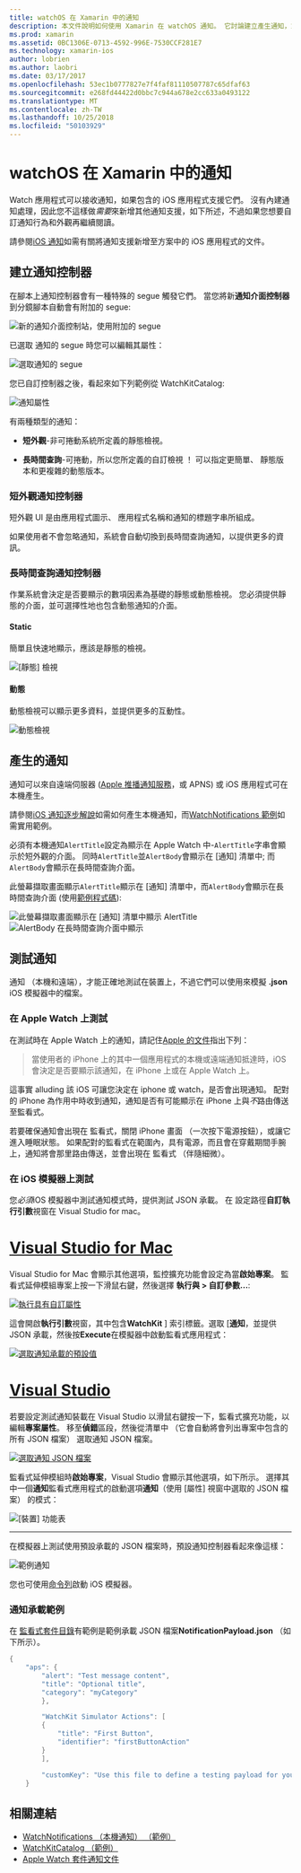 ```yaml
---
title: watchOS 在 Xamarin 中的通知
description: 本文件說明如何使用 Xamarin 在 watchOS 通知。 它討論建立產生通知，或測試通知的通知控制站。
ms.prod: xamarin
ms.assetid: 0BC1306E-0713-4592-996E-7530CCF281E7
ms.technology: xamarin-ios
author: lobrien
ms.author: laobri
ms.date: 03/17/2017
ms.openlocfilehash: 53ec1b0777827e7f4faf81110507787c65dfaf63
ms.sourcegitcommit: e268fd44422d0bbc7c944a678e2cc633a0493122
ms.translationtype: MT
ms.contentlocale: zh-TW
ms.lasthandoff: 10/25/2018
ms.locfileid: "50103929"
---
```

# <a name="watchos-notifications-in-xamarin"></a>watchOS 在 Xamarin 中的通知

Watch 應用程式可以接收通知，如果包含的 iOS 應用程式支援它們。 沒有內建通知處理，因此您不這樣做*需要*來新增其他通知支援，如下所述，不過如果您想要自訂通知行為和外觀再繼續閱讀。

請參閱[iOS 通知](~/ios/platform/user-notifications/deprecated/index.md)如需有關將通知支援新增至方案中的 iOS 應用程式的文件。

## <a name="creating-notification-controllers"></a>建立通知控制器

在腳本上通知控制器會有一種特殊的 segue 觸發它們。 當您將新**通知介面控制器**到分鏡腳本自動會有附加的 segue:

![](notifications-images/notification-storyboard1.png "新的通知介面控制站，使用附加的 segue")

已選取 通知的 segue 時您可以編輯其屬性：

![](notifications-images/notification-storyboard2.png "選取通知的 segue")

您已自訂控制器之後，看起來如下列範例從 WatchKitCatalog:

![](notifications-images/notifications-segue.png "通知屬性")


有兩種類型的通知：

- **短外觀**-非可捲動系統所定義的靜態檢視。

- **長時間查詢**-可捲動，所以您所定義的自訂檢視 ！ 可以指定更簡單、 靜態版本和更複雜的動態版本。

### <a name="short-look-notification-controller"></a>短外觀通知控制器

短外觀 UI 是由應用程式圖示、 應用程式名稱和通知的標題字串所組成。

如果使用者不會忽略通知，系統會自動切換到長時間查詢通知，以提供更多的資訊。


### <a name="long-look-notification-controller"></a>長時間查詢通知控制器

作業系統會決定是否要顯示的數項因素為基礎的靜態或動態檢視。 您必須提供靜態的介面，並可選擇性地也包含動態通知的介面。

#### <a name="static"></a>Static

簡單且快速地顯示，應該是靜態的檢視。

![](notifications-images/notification-static.png "[靜態] 檢視")

#### <a name="dynamic"></a>動態

動態檢視可以顯示更多資料，並提供更多的互動性。

![](notifications-images/notification-dynamic.png "動態檢視")


## <a name="generating-notifications"></a>產生的通知

通知可以來自遠端伺服器 ([Apple 推播通知服務](https://developer.apple.com/library/ios/documentation/NetworkingInternet/Conceptual/RemoteNotificationsPG/Chapters/ApplePushService.html)，或 APNS) 或 iOS 應用程式可在本機產生。

請參閱[iOS 通知逐步解說](~/ios/platform/user-notifications/deprecated/local-notifications-in-ios-walkthrough.md)如需如何產生本機通知，而[WatchNotifications 範例](https://developer.xamarin.com/samples/monotouch/WatchKit/WatchNotifications/)如需實用範例。

必須有本機通知`AlertTitle`設定為顯示在 Apple Watch 中-`AlertTitle`字串會顯示於短外觀的介面。 同時`AlertTitle`並`AlertBody`會顯示在 [通知] 清單中; 而`AlertBody`會顯示在長時間查詢介面。

此螢幕擷取畫面顯示`AlertTitle`顯示在 [通知] 清單中，而`AlertBody`會顯示在長時間查詢介面 (使用[範例程式碼](https://developer.xamarin.com/samples/monotouch/WatchKit/WatchNotifications/)):

![](notifications-images/watch-notificationslist-sml.png "此螢幕擷取畫面顯示在 [通知] 清單中顯示 AlertTitle") ![](notifications-images/watch-notificationcontroller-sml.png "AlertBody 在長時間查詢介面中顯示")

## <a name="testing-notifications"></a>測試通知

通知 （本機和遠端），才能正確地測試在裝置上，不過它們可以使用來模擬 **.json** iOS 模擬器中的檔案。

### <a name="testing-on-apple-watch"></a>在 Apple Watch 上測試

在測試時在 Apple Watch 上的通知，請記住[Apple 的文件](https://developer.apple.com/library/ios/documentation/General/Conceptual/WatchKitProgrammingGuide/BasicSupport.html)指出下列：

> 當使用者的 iPhone 上的其中一個應用程式的本機或遠端通知抵達時，iOS 會決定是否要顯示該通知，在 iPhone 上或在 Apple Watch 上。

這事實 alluding 該 iOS 可讓您決定在 iphone 或 watch，是否會出現通知。 配對的 iPhone 為作用中時收到通知，通知是否有可能顯示在 iPhone 上與*不*路由傳送至監看式。

若要確保通知會出現在 監看式，關閉 iPhone 畫面 （一次按下電源按鈕），或讓它進入睡眠狀態。 如果配對的監看式在範圍內，具有電源，而且會在穿戴期間手腕上，通知將會那里路由傳送，並會出現在 監看式 （伴隨細微）。

### <a name="testing-on-the-ios-simulator"></a>在 iOS 模擬器上測試

您*必須*iOS 模擬器中測試通知模式時，提供測試 JSON 承載。 在 設定路徑**自訂執行引數**視窗在 Visual Studio for mac。

# <a name="visual-studio-for-mactabmacos"></a>[Visual Studio for Mac](#tab/macos)

Visual Studio for Mac 會顯示其他選項，監控擴充功能會設定為當**啟始專案**。
監看式延伸模組專案上按一下滑鼠右鍵，然後選擇 **執行與 > 自訂參數...**:
    
[![](notifications-images/runwith-customparams-sml.png "執行具有自訂屬性")](notifications-images/runwith-customparams.png#lightbox)
    
這會開啟**執行引數**視窗，其中包含**WatchKit** ] 索引標籤。選取 [**通知**，並提供 JSON 承載，然後按**Execute**在模擬器中啟動監看式應用程式：
    
[![](notifications-images/runwith-execargs-sml.png "選取通知承載的預設值")](notifications-images/runwith-execargs.png#lightbox)

# <a name="visual-studiotabwindows"></a>[Visual Studio](#tab/windows)

若要設定測試通知裝載在 Visual Studio 以滑鼠右鍵按一下，監看式擴充功能，以編輯**專案屬性**。 移至**偵錯**區段，然後從清單中 （它會自動將會列出專案中包含的所有 JSON 檔案） 選取通知 JSON 檔案。
    
[![](notifications-images/runwith-execargs-sml-vs.png "選取通知 JSON 檔案")](notifications-images/runwith-execargs-vs.png#lightbox)

監看式延伸模組時**啟始專案**，Visual Studio 會顯示其他選項，如下所示。 選擇其中一個**通知**監看式應用程式的啟動選項**通知**（使用 [屬性] 視窗中選取的 JSON 檔案） 的模式：
    
![](notifications-images/runwith-vs.png "[裝置] 功能表")

-----

在模擬器上測試使用預設承載的 JSON 檔案時，預設通知控制器看起來像這樣：

![](notifications-images/notification-debug-sml.png "範例通知")

您也可使用[命令列](~/ios/watchos/troubleshooting.md#command_line)啟動 iOS 模擬器。

### <a name="example-notification-payload"></a>通知承載範例

在 [監看式套件目錄](https://developer.xamarin.com/samples/monotouch/WatchKit/WatchKitCatalog/)有範例是範例承載 JSON 檔案**NotificationPayload.json** （如下所示）。

```csharp
{
    "aps": {
        "alert": "Test message content",
        "title": "Optional title",
        "category": "myCategory"
        },

        "WatchKit Simulator Actions": [
        {
            "title": "First Button",
            "identifier": "firstButtonAction"
        }
        ],

        "customKey": "Use this file to define a testing payload for your notifications. The aps dictionary specifies the category, alert text and title. The WatchKit Simulator Actions array can provide info for one or more action buttons in addition to the standard Dismiss button. Any other top level keys are custom payload. If you have multiple such JSON files in your project, you'll be able to choose between them in when selecting to debug the notification interface of your Watch App."
    }
```



## <a name="related-links"></a>相關連結

- [WatchNotifications （本機通知） （範例）](https://developer.xamarin.com/samples/monotouch/WatchKit/WatchNotifications/)
- [WatchKitCatalog （範例）](https://developer.xamarin.com/samples/monotouch/WatchKit/WatchKitCatalog/)
- [Apple Watch 套件通知文件](https://developer.apple.com/library/ios/documentation/General/Conceptual/WatchKitProgrammingGuide/BasicSupport.html)
